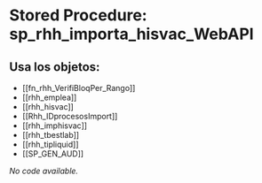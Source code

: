 # Stored Procedure: sp_rhh_importa_hisvac_WebAPI

## Usa los objetos:
- [[fn_rhh_VerifiBloqPer_Rango]]
- [[rhh_emplea]]
- [[rhh_hisvac]]
- [[Rhh_IDprocesosImport]]
- [[rhh_imphisvac]]
- [[rhh_tbestlab]]
- [[rhh_tipliquid]]
- [[SP_GEN_AUD]]

*No code available.*
